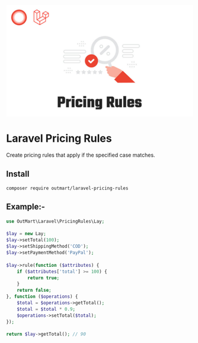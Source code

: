 <p align="center"><a href="#" target="_blank"><img src="./cover.jpg"/></a></p>

# Laravel Pricing Rules

Create pricing rules that apply if the specified case matches.

## Install

```bash
composer require outmart/laravel-pricing-rules
```

## Example:-

```php
use OutMart\Laravel\PricingRules\Lay;

$lay = new Lay;
$lay->setTotal(100);
$lay->setShippingMethod('COD');
$lay->setPaymentMethod('PayPal');

$lay->rule(function ($attributes) {
    if ($attributes['total'] >= 100) {
        return true;
    }
    return false;
}, function ($operations) {
    $total = $operations->getTotal();
    $total = $total * 0.9;
    $operations->setTotal($total);
});

return $lay->getTotal(); // 90
```
